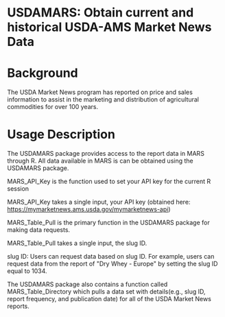 # USDAMARS: Obtain current and historical USDA-AMS Market News Data
# Background
The USDA Market News program has reported on price and sales information to assist in the marketing and distribution of agricultural commodities for over 100 years.

# Usage Description
The USDAMARS package provides access to the report data in MARS through R. All data available in MARS is can be obtained using the USDAMARS package.

MARS_API_Key is the function used to set your API key for the current R session

MARS_API_Key takes a single input, your API key (obtained here: https://mymarketnews.ams.usda.gov/mymarketnews-api)

MARS_Table_Pull is the primary function in the USDAMARS package for making data requests.

MARS_Table_Pull takes a single input, the slug ID.

slug ID: Users can request data based on slug ID. For example, users can request data from the report of "Dry Whey - Europe" by setting the slug ID equal to 1034.

The USDAMARS package also contains a function called MARS_Table_Directory which pulls a data set with details(e.g., slug ID, report frequency, and publication date) for all of the USDA Market News reports.
